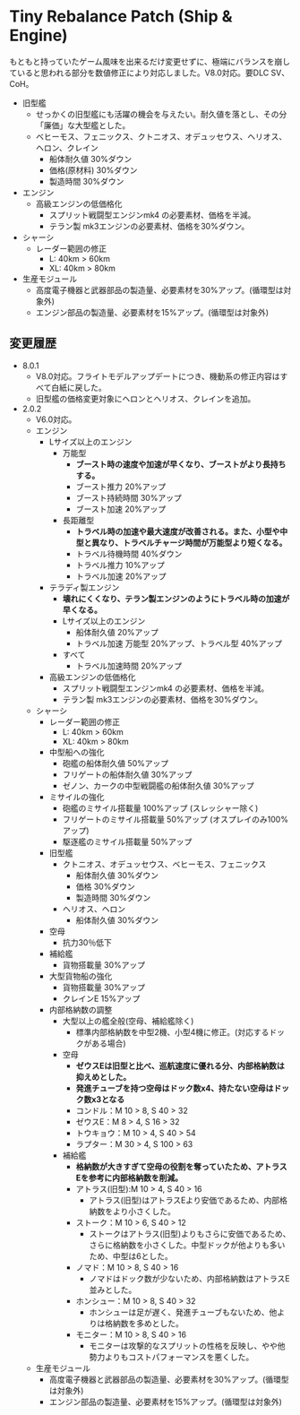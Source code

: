 # Tiny Rebalance Patch (Ship & Engine)

もともと持っていたゲーム風味を出来るだけ変更せずに、極端にバランスを崩していると思われる部分を数値修正により対応しました。V8.0対応。要DLC SV、CoH。

* 旧型艦
  * せっかくの旧型艦にも活躍の機会を与えたい。耐久値を落とし、その分「廉価」な大型艦とした。
  * ベヒーモス、フェニックス、クトニオス、オデュッセウス、ヘリオス、ヘロン、クレイン
    * 船体耐久値 30%ダウン
    * 価格(原材料) 30%ダウン
    * 製造時間 30%ダウン
* エンジン
  * 高級エンジンの低価格化
    * スプリット戦闘型エンジンmk4 の必要素材、価格を半減。
    * テラン製 mk3エンジンの必要素材、価格を30%ダウン。
* シャーシ
  * レーダー範囲の修正
    * L: 40km > 60km
    * XL: 40km > 80km
* 生産モジュール
  * 高度電子機器と武器部品の製造量、必要素材を30%アップ。(循環型は対象外)
  * エンジン部品の製造量、必要素材を15%アップ。(循環型は対象外)


## 変更履歴

* 8.0.1
  * V8.0対応。フライトモデルアップデートにつき、機動系の修正内容はすべて白紙に戻した。
  * 旧型艦の価格変更対象にヘロンとヘリオス、クレインを追加。
* 2.0.2
  * V6.0対応。
  * エンジン
    * Lサイズ以上のエンジン
      * 万能型
        * **ブースト時の速度や加速が早くなり、ブーストがより長持ちする。**
        * ブースト推力 20%アップ
        * ブースト持続時間 30%アップ
        * ブースト加速 20%アップ
      * 長距離型
        * **トラベル時の加速や最大速度が改善される。また、小型や中型と異なり、トラベルチャージ時間が万能型より短くなる。**
        * トラベル待機時間 40%ダウン
        * トラベル推力 10%アップ
        * トラベル加速 20%アップ
    * テラディ製エンジン
      * **壊れにくくなり、テラン製エンジンのようにトラベル時の加速が早くなる。**
      * Lサイズ以上のエンジン
        * 船体耐久値 20%アップ
        * トラベル加速 万能型 20%アップ、トラベル型 40%アップ
      * すべて
        * トラベル加速時間 20%アップ
    * 高級エンジンの低価格化
      * スプリット戦闘型エンジンmk4 の必要素材、価格を半減。
      * テラン製 mk3エンジンの必要素材、価格を30%ダウン。
  * シャーシ
    * レーダー範囲の修正
      * L: 40km > 60km
      * XL: 40km > 80km
    * 中型船への強化
      * 砲艦の船体耐久値 50%アップ
      * フリゲートの船体耐久値 30%アップ
      * ゼノン、カークの中型戦闘艦の船体耐久値 30%アップ
    * ミサイルの強化
      * 砲艦のミサイル搭載量 100%アップ (スレッシャー除く)
      * フリゲートのミサイル搭載量 50%アップ (オスプレイのみ100%アップ)
      * 駆逐艦のミサイル搭載量 50%アップ
    * 旧型艦
      * クトニオス、オデュッセウス、ベヒーモス、フェニックス
        * 船体耐久値 30%ダウン
        * 価格 30%ダウン
        * 製造時間 30%ダウン
      * ヘリオス、ヘロン
        * 船体耐久値 30%ダウン
    * 空母
      * 抗力30％低下
    * 補給艦
      * 貨物搭載量 30%アップ
    * 大型貨物船の強化
      * 貨物搭載量 30%アップ
      * クレインE 15%アップ
    * 内部格納数の調整
      * 大型以上の艦全般(空母、補給艦除く)
        * 標準内部格納数を中型2機、小型4機に修正。(対応するドックがある場合)
      * 空母
        * **ゼウスEは旧型と比べ、巡航速度に優れる分、内部格納数は抑えめとした。**
        * **発進チューブを持つ空母はドック数x4、持たない空母はドック数x3となる**
        * コンドル：M 10 > 8, S 40 > 32
        * ゼウスE：M 8 > 4, S 16 > 32
        * トウキョウ：M 10 > 4, S 40 > 54
        * ラプター：M 30 > 4, S 100 > 63
      * 補給艦
        * **格納数が大きすぎて空母の役割を奪っていたため、アトラスEを参考に内部格納数を削減。**
        * アトラス(旧型):M 10 > 4, S 40 > 16
          * アトラス(旧型)はアトラスEより安価であるため、内部格納数をより小さくした。
        * ストーク：M 10 > 6, S 40 > 12
          * ストークはアトラス(旧型)よりもさらに安価であるため、さらに格納数を小さくした。中型ドックが他よりも多いため、中型は6とした。
        * ノマド：M 10 > 8, S 40 > 16
          * ノマドはドック数が少ないため、内部格納数はアトラスE並みとした。
        * ホンシュー：M 10 > 8, S 40 > 32
          * ホンシューは足が遅く、発進チューブもないため、他よりは格納数を多めとした。
        * モニター：M 10 > 8, S 40 > 16
          * モニターは攻撃的なスプリットの性格を反映し、やや他勢力よりもコストパフォーマンスを悪くした。
  * 生産モジュール
    * 高度電子機器と武器部品の製造量、必要素材を30%アップ。(循環型は対象外)
    * エンジン部品の製造量、必要素材を15%アップ。(循環型は対象外)